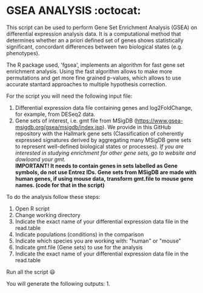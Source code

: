 # GSEA ANALYSIS :octocat:
This script can be used to perform Gene Set Enrichment Analysis (GSEA) on differential expression analysis data. It is a computational method that determines whether an a priori defined set of genes shows statistically significant, concordant differences between two biological states (e.g. phenotypes).

The R package used, 'fgsea', implements an algorithm for fast gene set enrichment analysis. Using the fast algorithm allows to make more permutations and get more fine grained p-values, which allows to use accurate stantard approaches to multiple hypothesis correction.

For the script you will need the following input file:
  1. Differential expression data file containing genes and log2FoldChange, for example, from DESeq2 data.
  2. Gene sets of interest, i.e. gmt file from MSigDB (https://www.gsea-msigdb.org/gsea/msigdb/index.jsp). We provide in this GitHub repository with the Hallmark gene sets (Classification of coherently expressed signatures derived by aggregating many MSigDB gene sets to represent well-defined biological states or processes). _If you are interested in studying enrichment for other gene sets, go to website and dowloand your gmt._ <br/>
**IMPORTANT! It needs to contain genes in sets labelled as Gene symbols, do not use Entrez IDs. 
Gene sets from MSigDB are made with human genes, if using mouse data, transform gmt.file to mouse gene names. (code for that in the script)**
   
To do the analysis follow these steps:
  1. Open R script
  2. Change working directory
  3. Indicate the exact name of your differential expression data file in the read.table
  4. Indicate populations (conditions) in the comparison
  5. Indicate which species you are working with: "human" or "mouse"
  6. Indicate gmt.file (Gene sets) to use for the analysis
  7. Indicate the exact name of your differential expression data file in the read.table
  
 
Run all the script :smiley:

You will generate the following outputs:
1. 
